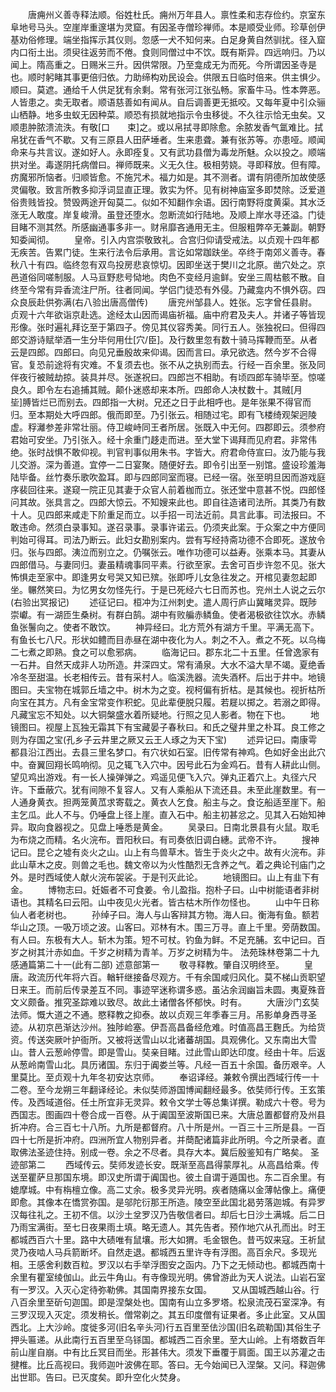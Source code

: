 <!-- { "loadSidebar": true } -->
　　唐痈州义善寺释法顺。俗姓杜氏。痈州万年县人。禀性柔和志存俭约。京室东阜地号马头。空崖岸重邃堪为灵窟。有因圣寺僧珍禅师。本是顺受业师。珍草创伊基劝俗修理。端坐指挥示其仪则。忽感一犬不知何来。白足身黄自然驯扰。径入窟内口衔土出。须臾往返劳而不倦。食则同僧过中不饮。既有斯异。四远响归。乃以闻上。隋高重之。日赐米三升。因供常限。乃至龛成无为而死。今所谓因圣寺是也。顺时躬睹其事更倍归依。力助缔构劝民设会。供限五日临时倍来。供主惧少。顺曰。莫遮。通给千人供足犹有余剩。常有张河江张弘畅。家畜牛马。性本弊恶。人皆患之。卖无取者。顺语慈善如有闻从。自后调善更无抵咬。又每年夏中引众骊山栖静。地多虫蚁无因种菜。顺恐有损就地指示令虫移徙。不久往示恰无虫矣。又顺患肿脓溃流泆。有敬[口　　束]之。或以帛拭寻即除愈。余脓发香气氲难比。拭帛犹在香气不歇。又有三原县人田萨埵者。生来患聋。兼有张苏等。亦患哑。顺闻命来与共言议。遂如好人。永即痊复。又有武功县僧为毒龙所魅。众以投之。顺端拱对坐。毒遂阴托病僧曰。禅师既来。义无久住。极相劳娆。寻即释放。但有障。疠魔邪所恼者。归顺皆愈。不施咒术。福力如是。其不测者。谓有阴德所加故使感灵偏敬。致言所教多抑浮词显直正理。敦实为怀。见有树神庙室多即焚除。泛爱道俗贵贱皆投。赞毁两途开匈莫二。似如不知翻作余语。因行南野将度黄渠。其水泛涨无人敢度。岸复峻滑。虽登还堕水。忽断流如行陆地。及顺上岸水寻还溢。门徒目睹不测其然。所感幽通事多非一。财帛靡吝通用无主。但服粗弊卒无兼副。朝野知委闻彻。
　　皇帝。引入内宫崇敬致礼。合宫归仰请受戒法。以贞观十四年都无疾苦。告累门徒。生来行法令后承用。言讫如常跏趺坐。卒终于南郊义善寺。春秋八十有四。临终忽有双鸟投房悲哀惊切。因即坐送于樊川之北原。凿穴处之。京邑道俗同嗟制服。人马亘野悲号恸地。肉色不变经月逾鲜。安坐三周枯骸不散。自终至今常有异香流注尸所。往者同闻。学侣门徒恐有外侵。乃藏龛内不惧外窃。四众良辰赴供弥满(右八验出唐高僧传)
　　唐兖州邹县人。姓张。忘字曾任县尉。贞观十六年欲诣京赴选。途经太山因而谒庙祈福。庙中府君及夫人。并诸子等皆现形像。张时遍礼拜讫至于第四子。傍见其仪容秀美。同行五人。张独祝曰。但得四郎交游诗赋举酒一生分毕何用仕[穴/臣]。及行数里忽有数十骑马挥鞭而至。从者云是四郎。四郎曰。向见兄垂殷故来仰谒。因而言曰。承兄欲选。然今岁不合得官。复恐前途将有灾难。不复须去也。张不从之执别而去。行经一百余里。张及同伴夜行被贼劫掠。装具并尽。张遂祝曰。四郎岂不相助。有顷四郎车骑毕至。惊嗟良久。即令左右追捕其贼。颠仆迷惑却来本所。四郎命人决杖数十。其贼[月　　坒]膊皆烂已而别去。四郎指一大树。兄还之日于此相呼也。是年张果不得官而归。至本期处大呼四郎。俄而即至。乃引张云。相随过宅。即有飞楼绮观架迥陵虚。稃灕参差非常壮丽。侍卫峻峙同王者所居。张既入中无何。四郡即云。须参府君始可安坐。乃引张入。经十余重门趍走而进。至大堂下谒拜而见府君。非常伟绝。张时战惧不敢仰视。判官判事似用朱书。字皆大。府君命侍宣曰。汝乃能与我儿交游。深为善道。宜停一二日宴聚。随便好去。即令引出至一别馆。盛设珍羞海陆毕备。丝竹奏乐歌吹盈耳。即与四郎同室而寝。已经一宿。张至明旦因而游戏庭序裴回往来。遂窥一院正见其妻于众官人前着枷而立。张还堂中意甚不悦。四郎怪问其故。张具言之。四郎大惊云。不知嫂来此也。即自往造诸司法所。其类乃有数十人。见四郎来咸走下阶重足而立。以手招一司法近前。具言此事。司法报曰。不敢违命。然须白录事知。遂召录事。录事许诺云。仍须夹此案。于众案之中方便同判始可得耳。司法乃断云。此妇女勘别案内。尝有写经持斋功德不合即死。遂放令归。张与四郎。洟泣而别立之。仍嘱张云。唯作功德可以益寿。张乘本马。其妻从四郎借马。与妻同归。妻虽精魂事同平素。行欲至家。去舍可百步许忽不见。张大怖惧走至家中。即逢男女号哭又知已殡。张即呼儿女急往发之。开棺见妻忽起即坐。冁然笑曰。为忆男女勿怪先行。于是已死经六七日而苏也。兖州土人说之云尔(右验出冥报记)
　　述征记曰。桓冲为江州刺史。遣人周行庐山冀睹灵异。既陟崇巘。有一湖匝生桑树。有群白鹄。湖中有败艑赤鳞鱼。使者渴极欲往饮水。赤鳞鱼张鬐向之。使者不敢饮。
　　神异经曰。北方荒外有湖方千里。平满无高下。有鱼长七八尺。形状如鳢而目赤昼在湖中夜化为人。刺之不入。煮之不死。以乌梅二七煮之即熟。食之可以愈邪病。
　　临海记曰。郡东北二十五里。任曾逸家有一石井。自然天成非人功所造。井深四丈。常有涌泉。大水不溢大旱不竭。夏绝香冷冬至甜温。长老相传云。昔有采村人。临溪洗器。流失酒杯。后出于井中。地镜图曰。夫宝物在城郭丘墙之中。树木为之变。视柯偏有折枯。是其候也。视折枯所向宝在其方。凡有金宝常变作积蛇。见此辈便脱只履。若屣以掷之。若溺之即得。凡藏宝忘不知处。以大铜槃盛水着所疑地。行照之见人影者。物在下也。
　　地镜图曰。视屋上瓦独无霜其下有宝藏晏子春秋曰。和氏之璧井里之朴耳。良工修之则为存国之宝(孔乡子云井里之厥又云王人琢之为天下宝)
　　述异记曰。南康雩都县沿江西出。去县三里名梦口。有穴状如石室。旧传常有神鸡。色如好金出此穴中。奋翼回翔长鸣响彻。见之辄飞入穴中。因号此石为金鸡石。昔有人耕此山侧。望见鸡出游戏。有一长人操弹弹之。鸡遥见便飞入穴。弹丸正着穴上。丸径六尺许。下垂蔽穴。犹有间隙不复容人。又有人乘船从下流还县。未至此崖数里。有一人通身黄衣。担两笼黄苽求寄载之。黄衣人乞食。船主与之。食讫船适至崖下。船主乞瓜。此人不与。仍唾盘上径上崖。直入石中。船主初甚忿之。见其入石始知神异。取向食器视之。见盘上唾悉是黄金。
　　吴录曰。日南北景县有火鼠。取毛为布烧之而精。名火浣布。晋阳秋曰。有司奏依旧调白繐。武帝不许。
　　搜神记曰。昆仑之墟有炎火之山。山上有鸟兽草木。皆生于炎火之中。故有火浣布。非此山草木之皮。则兽之毛也。魏文帝以为火性酷烈无含养之气。着之典论刊庙门之外。是时西域使人献火浣布袈裟。于是刊灭此论。
　　地镜图曰。山上有韭下有金。
　　博物志曰。妊娠者不可食姜。令儿盈指。抱朴子曰。山中树能语者非树语也。其精名曰云阳。山中夜见火光者。皆古枯木所作勿怪也。
　　山中午日称仙人者老树也。
　　孙绰子曰。海人与山客辩其方物。海人曰。衡海有鱼。额若华山之顶。一吸万顷之波。山客曰。邓林有木。围三万寻。直上千里。旁荫数国。有人曰。东极有大人。斩木为策。短不可杖。钓鱼为鲜。不足充脯。玄中记曰。百岁之树其汁赤如血。千岁之树精为青羊。万岁之树精为牛。
法苑珠林卷第二十九
感通篇第二十一(此有二部)
述意部第一
　　敬寻释教。肇自汉明终至。
　　皇唐。政流历代年将六百。輶轩继接备尽观方。千有余国咸归风化。莫不梯山贡职望日来王。而前后传录差互不同。事迹罕迷称谓多惑。虽沾余润幽旨未圆。夷夏殊音文义颇备。推究圣踪难以致尽。故此土诸僧各怀郁怏。时有。
　　大唐沙门玄奘法师。慨大道之不通。愍释教之抑泰。故以贞观三年季春三月。吊影单身西寻圣迹。从初京邑渐达沙州。独陟崄塞。伊吾高昌备经危难。时值高昌王麴氏。为给货资。传送突厥叶护衙所。又被将送雪山以北诸蕃胡国。具观佛化。又东南出大雪山。昔人云葱岭停雪。即是雪山。奘亲目睹。过此雪山即达印度。经由十年。后返从葱岭南雪山北。具历诸国。东归于阗娄兰等。凡经一百五十余国。备历艰辛。人里莫比。至贞观十九年冬初安达京师。
　　奉诏译经。兼敕令撰出西域行传一十二卷。至今龙朔三年翻译经论。未似奘师游国博闻翻经最多。依奘师行传。王玄策传。及西域道俗。任土所宜非无灵异。敕令文学士等总集详撰。勒成六十卷。号为西国志。图画四十卷合成一百卷。从于阗国至波斯国已来。大唐总置都督府及州县折冲府。合三百七十八所。九所是都督府。八十所是州。一百三十三所是县。一百四十七所是折冲府。四洲所宜人物别异者。并蕳配诸篇非此所明。今之所录者。直取佛法圣迹住持。别成一卷。余之不尽者。具存大本。冀后殷鉴知有广略矣。
圣迹部第二
　　西域传云。奘师发迹长安。既渐至高昌得蒙厚礼。从高昌给乘。传送至瞿萨旦那国东境。即汉史所谓于阗国也。彼土自谓于遁国也。东二百余里。有媲摩城。中有栴檀立像。高二丈余。极多灵异光明。疾者随痛以金薄帖像上。痛便即愈。其像本在憍赏弥国。是邬陀衍那王所造。陵空至此国北曷劳落迦城。有异罗汉每往礼之。王初不信。以沙土坌罗汉乃告敬信者曰。却后七日沙土满城。后二日乃雨宝满街。至七日夜果雨土填。略无遗人。其先告者。预作地穴从孔而出。时王都城西百六十里。路中大碛唯有鼠壤。形大如猬。毛金银色。昔丐奴来寇。王祈鼠灵乃夜啮人马兵箭断坏。自然走退。都城西五里许寺有浮图。高百余尺。多现光相。王感舍利数百粒。罗汉以右手举浮图安之函内。乃下之无倾动也。都城西南十余里有瞿室绫伽山。此云牛角山。有寺像现光明。佛曾游此为天人说法。山岩石室有一罗汉。入灭心定待弥勒佛。其国南界接东女国。
　　又从国城西越山谷。行八百余里至斫句迦国。即是涅槃处也。国南有山立多罗塔。松泉流茂石室深净。有三罗汉现入灭定。须发稍长。僧常剃之。其五印度僧有证果者。多止此室。又从国西北。上大沙岭。度徙多河(旧名辛头河)行五百里至佉沙国(旧名疏勒国)其俗生子押头匾递。从此南行五百里至乌铩国。都城西二百余里。至大山岭。上有塔数百年前山崖自崩。中有比丘冥目而坐。形甚伟大。须发下垂覆于肩面。国王以苏灌之击揵椎。比丘高视曰。我师迦叶波佛在耶。答曰。无今始闻已入涅槃。又问。释迦佛出世耶。告曰。已灭度矣。即升空化火焚身。
